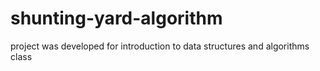 # shunting-yard-algorithm
project was developed for introduction to data structures and algorithms class 
